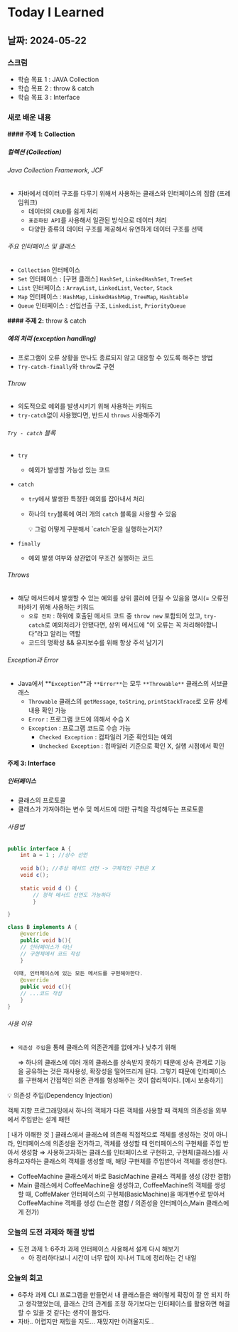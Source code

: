 # **Today I Learned**

## **날짜: 2024-05-22**

### **스크럼**

- 학습 목표 1 : JAVA Collection
- 학습 목표 2 : throw & catch
- 학습 목표 3 : Interface

### **새로 배운 내용**

**#### 주제 1: Collection**

##### 컬렉션 (Collection)

###### Java Collection Framework, JCF

- 자바에서 데이터 구조를 다루기 위해서 사용하는 클래스와 인터페이스의 집합 (프레임워크)
    - 데이터의 `CRUD`를 쉽게 처리
    - `표준화된 API`를 사용해서 일관된 방식으로 데이터 처리
    - 다양한 종류의 데이터 구조를 제공해서 유연하게 데이터 구조를 선택

###### 주요 인터페이스 및 클래스

- `Collection` 인터페이스
- `Set`  인터페이스 : [구현 클래스] `HashSet`, `LinkedHashSet`, `TreeSet`
- `List` 인터페이스 :  `ArrayList`, `LinkedList`, `Vector`, `Stack`
- `Map` 인터페이스 : `HashMap`, `LinkedHashMap`, `TreeMap`, `Hashtable`
- `Queue` 인터페이스 : 선입선출 구조, `LinkedList`, `PriorityQueue`

**#### 주제 2:** throw & catch

##### 예외 처리 (exception handling)

- 프로그램이 오류 상황을 만나도 종료되지 않고 대응할 수 있도록 해주는 방법
- `Try-catch-finally`와 `throw`로 구현

###### Throw

- 의도적으로 예외를 발생시키기 위해 사용하는 키워드
- `try-catch`없이 사용했다면, 반드시 `throws` 사용해주기

###### `Try - catch` 블록

- `try`
    - 예외가 발생할 가능성 있는 코드
- `catch`
    - `tr`y에서 발생한 특정한 예외를 잡아내서 처리
    - 하나의 `try`블록에 여러 개의 `catch` 블록을 사용할 수 있음
        
        <aside>
        💡 그럼 어떻게 구분해서 `catch`문을 실행하는거지?
        
        </aside>
        
- `finally`
    - 예외 발생 여부와 상관없이 무조건 실행하는 코드

###### Throws

- 해당 메서드에서 발생할 수 있는 예외를 상위 콜러에 던질 수 있음을 명시(= 오류전파)하기 위해 사용하는 키워드
    - `오류 전파` : 하위에 호출된 메서드 코드 중 `throw new` 포함되어 있고, `try-catch`로 예외처리가 안됐다면, 상위 메서드에 “이 오류는 꼭 처리해야합니다”라고 알리는 역할
    - 코드의 명확성 && 유지보수를 위해 항상 주석 남기기

 

###### Exception과 Error

- Java에서 **`Exception`**과 `**Error**`는 모두 `**Throwable**` 클래스의 서브클래스
    - `Throwable` 클래스의 `getMessage`, `toString`, `printStackTrace`로 오류 상세 내용 확인 가능
    - `Error` : 프로그램 코드에 의해서 수습 X
    - `Exception` : 프로그램 코드로 수습 가능
        - `Checked Exception` : 컴파일러 기준 확인되는 예외
        - `Unchecked Exception` : 컴파일러 기준으로 확인 X, 실행 시점에서 확인

#### 주제 3:  Interface

##### 인터페이스

- 클래스의 프로토콜
- 클래스가 가져야하는 변수 및 메서드에 대한 규칙을 작성해두는 프로토콜

###### 사용법

```java
public interface A {
	int a = 1 ; //상수 선언
	
	void b(); //추상 메서드 선언 -> 구체적인 구현은 X
	void c();
	
	static void d () {
		// 정적 메서드 선언도 가능하다 
		}

}

class B implements A {
	@override
	public void b(){
	// 인터페이스가 아닌 
	// 구현체에서 코드 작성
	}
	
  이때, 인터페이스에 있는 모든 메서드를 구현해야한다.
	@override
	public void c(){
	// ...코드 작성
	}
}
```

###### 사용 이유

- `의존성 주입`을 통해 클래스의 의존관계를 없애거나 낮추기 위해
    
    ⇒ 하나의 클래스에 여러 개의 클래스를 상속받지 못하기 때문에 상속 관계로 기능을 공유하는 것은 재사용성, 확장성을 떨어뜨리게 된다. 그렇기 때문에 인터페이스를 구현해서 간접적인 의존 관계를 형성해주는 것이 합리적이다. [예시 보충하기]
    

<aside>
💡 의존성 주입(Dependency Injection)

객체 지향 프로그래밍에서 
하나의 객체가 다른 객체를 사용할 때 객체의 의존성을 외부에서 주입받는 설계 패턴

[ 내가 이해한 것 ]
클래스에서 클래스에 의존해 직접적으로 객체를 생성하는 것이 아니라,
인터페이스에 의존성을 전가하고, 객체를 생성할 때 인터페이스의 구현체를 주입 받아서 생성함
⇒ 사용하고자하는 클래스를 인터페이스로 구현하고, 구현체(클래스)를 사용하고자하는
클래스의 객체를 생성할 때, 해당 구현체를 주입받아서 객체를 생성한다. 

- CoffeeMachine 클래스에서 바로 BasicMachine 클래스 객체를 생성 (강한 결합)
- Main 클래스에서 CoffeeMachine을 생성하고, CoffeeMachine의 객체를 생성할 때, 
CoffeMaker 인터페이스의 구현체(BasicMachine)을 매개변수로 받아서 CoffeeMachine 객체를 생성 (느슨한 결합 / 의존성을 인터페이스,Main 클래스에게 전가)

</aside>

### **오늘의 도전 과제와 해결 방법**

- 도전 과제 1: 6주차 과제 인터페이스 사용해서 설계 다시 해보기
    - 아 정리하다보니 시간이 너무 많이 지나서 TIL에 정리하는 건 내일

### **오늘의 회고**

- 6주차 과제 CLI 프로그램을 만들면서 내 클래스들은 왜이렇게 확장이 잘 안 되지 하고 생각했었는데, 클래스 간의 관계를 조정 하기보다는 인터페이스를 활용하면 해결할 수 있을 것 같다는 생각이 들었다.
- 자바.. 어렵지만 재밌을 지도… 재밌지만 어려울지도..